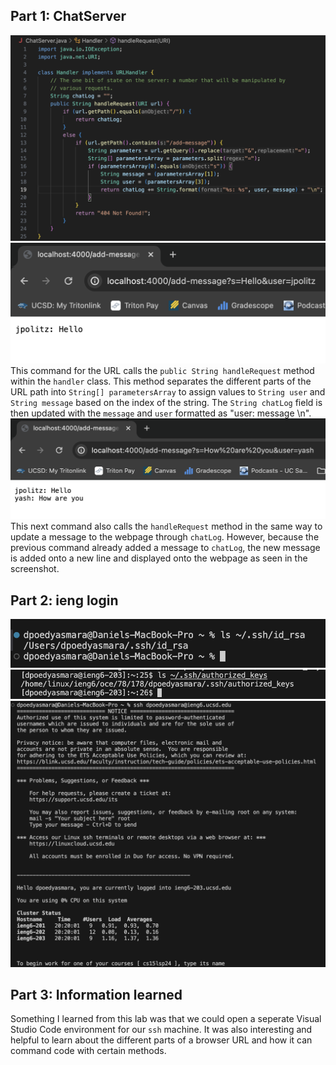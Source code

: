 Part 1: ChatServer
---
![Image](ChatServer_Code(smaller).png) <br>
![Image](ChatServer-1.png) <br>
This command for the URL calls the `public String handleRequest` method within the `handler` class. This method separates the different parts of the URL path into `String[] parametersArray` to assign values to `String user` and `String message` based on the index of the string. The `String chatLog` field is then updated with the `message` and `user` formatted as "user: message \n". <br>
![Image](ChatServer-2.png) <br>
This next command also calls the `handleRequest` method in the same way to update a message to the webpage through `chatLog`. However, because the previous command already added a message to `chatLog`, the new message is added onto a new line and displayed onto the webpage as seen in the screenshot. <br>

Part 2: ieng login
---
![Image](Part2-1.png) <br>
![Image](Part2-2.png) <br>
![Image](Part2-3.png) <br>


Part 3: Information learned
---
Something I learned from this lab was that we could open a seperate Visual Studio Code environment for our `ssh` machine. It was also interesting and helpful to learn about the different parts of a browser URL and how it can command code with certain methods.
